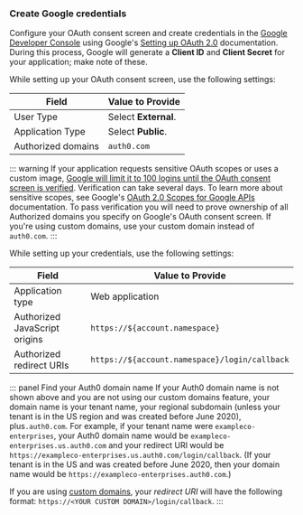 ### Create Google credentials

Configure your OAuth consent screen and create credentials in the [Google Developer Console](https://console.developers.google.com/apis/credentials) using Google's [Setting up OAuth 2.0](https://support.google.com/googleapi/answer/6158849) documentation. During this process, Google will generate a **Client ID** and **Client Secret** for your application; make note of these.

While setting up your OAuth consent screen, use the following settings:

| Field | Value to Provide |
| - | - |
| User Type | Select **External**. |
| Application Type | Select **Public**. |
| Authorized domains | `auth0.com` |

::: warning
If your application requests sensitive OAuth scopes or uses a custom image, [Google will limit it to 100 logins until the OAuth consent screen is verified](https://developers.google.com/apps-script/guides/client-verification). Verification can take several days. To learn more about sensitive scopes, see Google's [OAuth 2.0 Scopes for Google APIs](https://developers.google.com/identity/protocols/oauth2/scopes) documentation. To pass verification you will need to prove ownership of all Authorized domains you specify on Google's OAuth consent screen. If you're using custom domains, use your custom domain instead of `auth0.com`.
:::

While setting up your credentials, use the following settings:

| Field | Value to Provide |
| - | - |
| Application type | Web application |
| Authorized JavaScript origins | `https://${account.namespace}` |
| Authorized redirect URIs | `https://${account.namespace}/login/callback` |

::: panel Find your Auth0 domain name
If your Auth0 domain name is not shown above and you are not using our custom domains feature, your domain name is your tenant name, your regional subdomain (unless your tenant is in the US region and was created before June 2020), plus`.auth0.com`. For example, if your tenant name were `exampleco-enterprises`, your Auth0 domain name would be `exampleco-enterprises.us.auth0.com` and your redirect URI would be `https://exampleco-enterprises.us.auth0.com/login/callback`. (If your tenant is in the US and was created before June 2020, then your domain name would be `https://exampleco-enterprises.auth0.com`.)

If you are using [custom domains](https://auth0.com/docs/custom-domains), your <dfn data-key="callback">redirect URI</dfn> will have the following format: `https://<YOUR CUSTOM DOMAIN>/login/callback`.
:::

